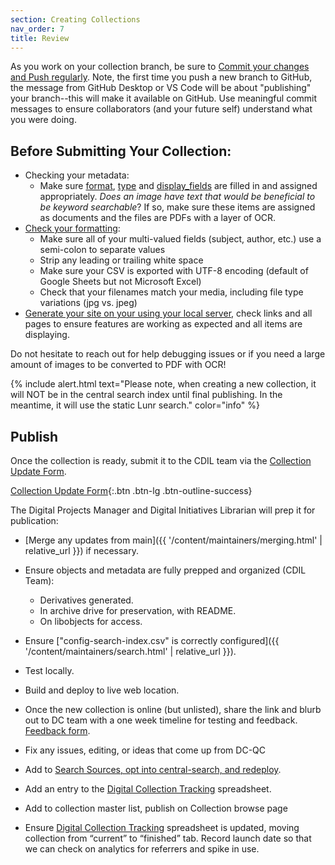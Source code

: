 ```yaml
---
section: Creating Collections
nav_order: 7
title: Review
---
```


As you work on your collection branch, be sure to [Commit your changes and Push regularly](https://collectionbuilder.github.io/cb-docs/docs/repository/commit/#commit--push-changes).
Note, the first time you push a new branch to GitHub, the message from GitHub Desktop or VS Code will be about "publishing" your branch--this will make it available on GitHub.
Use meaningful commit messages to ensure collaborators (and your future self) understand what you were doing. 

## Before Submitting Your Collection:

- Checking your metadata:
    - Make sure [format](https://collectionbuilder.github.io/cb-docs/docs/metadata/gh_metadata/#format), [type](https://collectionbuilder.github.io/cb-docs/docs/metadata/gh_metadata/#type) and [display_fields](https://collectionbuilder.github.io/cb-docs/docs/metadata/csv_metadata/#display_template) are filled in and assigned appropriately. _Does an image have text that would be beneficial to be keyword searchable_? If so, make sure these items are assigned as documents and the files are PDFs with a layer of OCR.
- [Check your formatting](https://collectionbuilder.github.io/cb-docs/docs/metadata/formatting/#formatting-your-metadata):
    - Make sure all of your multi-valued fields (subject, author, etc.) use a semi-colon to separate values
    - Strip any leading or trailing white space
    - Make sure your CSV is exported with UTF-8 encoding (default of Google Sheets but not Microsoft Excel)
    - Check that your filenames match your media, including file type variations (jpg vs. jpeg)
- [Generate your site on your using your local server](https://collectionbuilder.github.io/cb-docs/docs/walkthroughs/csv-walkthrough/#13-run-the-bundle-exec-jekyll-serve-command-to-generate-your-site-video-version), check links and all pages to ensure features are working as expected and all items are displaying.

Do not hesitate to reach out for help debugging issues or if you need a large amount of images to be converted to PDF with OCR!

{% include alert.html text="Please note, when creating a new collection, it will NOT be in the central search index until final publishing. In the meantime, it will use the static Lunr search." color="info" %}

## Publish

Once the collection is ready, submit it to the CDIL team via the [Collection Update Form](https://forms.office.com/r/8S0dZ8viDJ).

[Collection Update Form](https://forms.office.com/r/8S0dZ8viDJ){:.btn .btn-lg .btn-outline-success}

The Digital Projects Manager and Digital Initiatives Librarian will prep it for publication:

- [Merge any updates from main]({{ '/content/maintainers/merging.html' | relative_url }}) if necessary.

- Ensure objects and metadata are fully prepped and organized (CDIL Team): 
    - Derivatives generated. 
    - In archive drive for preservation, with README. 
    - On libobjects for access.  

- Ensure ["config-search-index.csv" is correctly configured]({{ '/content/maintainers/search.html' | relative_url }}).

- Test locally.

- Build and deploy to live web location.

- Once the new collection is online (but unlisted), share the link and blurb out to DC team with a one week timeline for testing and feedback. [Feedback form](https://forms.office.com/r/bBCydjisx3).

- Fix any issues, editing, or ideas that come up from DC-QC 

- Add to [Search Sources, opt into central-search, and redeploy](https://github.com/uidaholib/cdm-migration-project-docs/blob/main/redeploy-with-new-search.md#set-up-search).

- Add an entry to the [Digital Collection Tracking](https://vandalsuidaho.sharepoint.com/:x:/r/sites/Storage-Library/Documents/shared/Teams/Digital%20Collections%20Team/resources/Digital%20Collections%20Tracking.xlsx?d=w08ce4fe4218b4f14ae565732a4e0c44e&csf=1&web=1&e=TQqacd) spreadsheet.  

- Add to collection master list, publish on Collection browse page 

- Ensure [Digital Collection Tracking](https://vandalsuidaho.sharepoint.com/:x:/r/sites/Storage-Library/Documents/shared/Teams/Digital%20Collections%20Team/resources/Digital%20Collections%20Tracking.xlsx?d=w08ce4fe4218b4f14ae565732a4e0c44e&csf=1&web=1&e=0xJqMm) spreadsheet is updated, moving collection from “current” to “finished” tab. Record launch date so that we can check on analytics for referrers and spike in use. 
